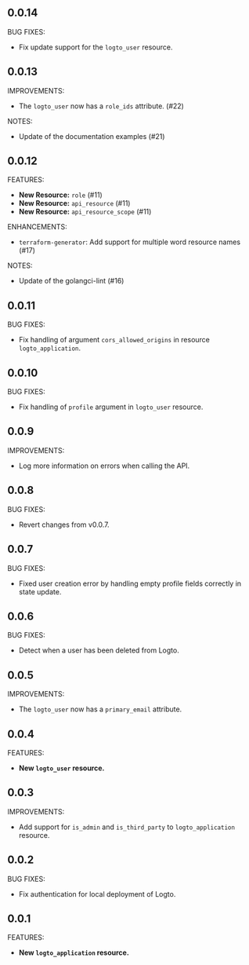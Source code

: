 ## 0.0.14

BUG FIXES:

- Fix update support for the `logto_user` resource.


## 0.0.13

IMPROVEMENTS:

- The `logto_user` now has a `role_ids` attribute. (#22)

NOTES:
- Update of the documentation examples (#21)

## 0.0.12

FEATURES:

- **New Resource:** `role` (#11)
- **New Resource:** `api_resource` (#11)
- **New Resource:** `api_resource_scope` (#11)

ENHANCEMENTS:

- `terraform-generator`: Add support for multiple word resource names (#17)

NOTES:
- Update of the golangci-lint (#16)

## 0.0.11

BUG FIXES:

- Fix handling of argument `cors_allowed_origins` in resource `logto_application`.

## 0.0.10

BUG FIXES:

- Fix handling of `profile` argument in `logto_user` resource.

## 0.0.9

IMPROVEMENTS:

- Log more information on errors when calling the API.

## 0.0.8

BUG FIXES:

- Revert changes from v0.0.7.

## 0.0.7

BUG FIXES:

- Fixed user creation error by handling empty profile fields correctly in state update.

## 0.0.6

BUG FIXES:

- Detect when a user has been deleted from Logto.

## 0.0.5

IMPROVEMENTS:

- The `logto_user` now has a `primary_email` attribute.

## 0.0.4

FEATURES:

- **New `logto_user` resource.**

## 0.0.3

IMPROVEMENTS:

- Add support for `is_admin` and `is_third_party` to `logto_application` resource.

## 0.0.2

BUG FIXES:

- Fix authentication for local deployment of Logto.

## 0.0.1

FEATURES:

- **New `logto_application` resource.**
